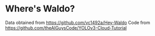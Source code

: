 # Where's Waldo?
Data obtained from https://github.com/vc1492a/Hey-Waldo
Code from https://github.com/theAIGuysCode/YOLOv3-Cloud-Tutorial
